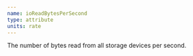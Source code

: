 ```yaml
---
name: ioReadBytesPerSecond
type: attribute
units: rate
---
```


The number of bytes read from all storage devices per second.
